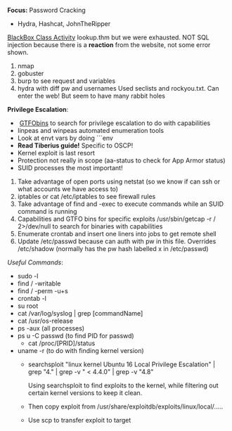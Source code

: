 
**Focus:** Password Cracking
- Hydra, Hashcat, JohnTheRipper

<u>BlackBox Class Activity</u>
	lookup.thm but we were exhausted. NOT SQL injection because there is a **reaction** from the website, not some error shown.

1. nmap
2. gobuster
3. burp to see request and variables
4. hydra with diff pw and usernames 
	Used seclists and rockyou.txt. Can enter the web! But seem to have many rabbit holes

**Privilege Escalation**: 
*  [GTFObins](https://gtfobins.github.io/gtfobins/tcpdump/#sudo) to search for privilege escalation to do with capabilities
* linpeas and winpeas automated enumeration tools
* Look at envt vars by doing ```env
* **Read Tiberius guide!** Specific to OSCP!
* Kernel exploit is last resort
* Protection not really in scope (aa-status to check for App Armor status)
* SUID processes the most important!

1. Take advantage of open ports using netstat (so we know if can ssh or what accounts we have access to)
2. iptables or cat /etc/iptables to see firewall rules
3. Take advantage of find and -exec to execute commands while an SUID command is running
4. Capabilities and GTFO bins for specific exploits
	/usr/sbin/getcap -r / 2>/dev/null to search for binaries with capabilities
5. Enumerate crontab and insert one liners into jobs to get remote shell
6. Update /etc/passwd because can auth with pw in this file. Overrides /etc/shadow (normally has the pw hash labelled x in /etc/passwd)

*Useful Commands*:
- sudo -l
- find / -writable
- find / -perm -u+s
- crontab -l
- su root
- cat /var/log/syslog | grep \[commandName\]
- cat /usr/os-release
- ps -aux (all processes)
- ps u -C passwd (to find PID for passwd)
	- cat /proc/\[PRID]/status
- uname -r (to do with finding kernel version)
	- searchsploit "linux kernel Ubuntu 16 Local Privilege Escalation"   | grep  "4." | grep -v " < 4.4.0" | grep -v "4.8"
	  
	  Using searchsploit to find exploits to the kernel, while filtering out certain kernel versions to keep it clean.
	- Then copy exploit from /usr/share/exploitdb/exploits/linux/local/.....
	- Use scp to transfer exploit to target


